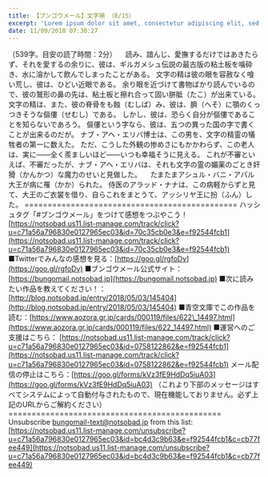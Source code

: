 ```yaml
---
title: 【ブンゴウメール】文字禍 （8/15）
excerpt: 'Lorem ipsum dolor sit amet, consectetur adipiscing elit, sed do eiusmod tempor incididunt ut labore et dolore magna aliqua. Praesent elementum facilisis leo vel fringilla est ullamcorper eget. At imperdiet dui accumsan sit amet nulla facilisi morbi tempus.'
date: 11/09/2018 07:30:27
---
```


（539字。目安の読了時間：2分） 　読み、諳んじ、愛撫するだけではあきたらず、それを愛するの余りに、彼は、ギルガメシュ伝説の最古版の粘土板を噛砕き、水に溶かして飲んでしまったことがある。 文字の精は彼の眼を容赦なく喰い荒し、彼は、ひどい近眼である。 余り眼を近づけて書物ばかり読んでいるので、彼の鷲形の鼻の先は、粘土板と擦れ合って固い胼胝（たこ）が出来ている。 文字の精は、また、彼の脊骨をも蝕（むしば）み、彼は、臍（へそ）に顎のくっつきそうな傴僂（せむし）である。 しかし、彼は、恐らく自分が傴僂であることを知らないであろう。 傴僂という字なら、彼は、五つの異った国の字で書くことが出来るのだが。 ナブ・アヘ・エリバ博士は、この男を、文字の精霊の犠牲者の第一に数えた。 ただ、こうした外観の惨めさにもかかわらず、この老人は、実に――全く羨ましいほど――いつも幸福そうに見える。 これが不審といえば、不審だったが、ナブ・アヘ・エリバは、それも文字の霊の媚薬のごとき奸猾（かんかつ）な魔力のせいと見做した。 　たまたまアシュル・バニ・アパル大王が病に罹（かか）られた。 侍医のアラッド・ナナは、この病軽からずと見て、大王のご衣裳を借り、自らこれをまとうて、アッシリヤ王に扮（ふん）した。 ============================================== ハッシュタグ「#ブンゴウメール」をつけて感想をつぶやこう！ [https://notsobad.us11.list-manage.com/track/click?u=c71a56a796830e0127965ec03&id=70c35cb0e3&e=f92544fcb1](https://notsobad.us11.list-manage.com/track/click?u=c71a56a796830e0127965ec03&id=70c35cb0e3&e=f92544fcb1) ■Twitterでみんなの感想を見る：[https://goo.gl/rgfoDv](https://goo.gl/rgfoDv) ■ブンゴウメール公式サイト：[https://bungomail.notsobad.jp](https://bungomail.notsobad.jp) ■次に読みたい作品を教えてください！：[http://blog.notsobad.jp/entry/2018/05/03/145404](http://blog.notsobad.jp/entry/2018/05/03/145404) ■青空文庫でこの作品を読む：[https://www.aozora.gr.jp/cards/000119/files/622\_14497.html](https://www.aozora.gr.jp/cards/000119/files/622_14497.html) ■運営へのご支援はこちら： [https://notsobad.us11.list-manage.com/track/click?u=c71a56a796830e0127965ec03&id=0758122862&e=f92544fcb1](https://notsobad.us11.list-manage.com/track/click?u=c71a56a796830e0127965ec03&id=0758122862&e=f92544fcb1) メール配信の停止はこちら：[https://goo.gl/forms/kVz3fE9HdDq5iuA03](https://goo.gl/forms/kVz3fE9HdDq5iuA03) （これより下部のメッセージはすべてシステムによって自動付与されたもので、現在機能しておりません。必ず上記のURLからご解約ください） ============================================== Unsubscribe bungomail-text@notsobad.jp from this list: [https://notsobad.us11.list-manage.com/unsubscribe?u=c71a56a796830e0127965ec03&id=bc4d3c9b63&e=f92544fcb1&c=cb77fee449](https://notsobad.us11.list-manage.com/unsubscribe?u=c71a56a796830e0127965ec03&id=bc4d3c9b63&e=f92544fcb1&c=cb77fee449)